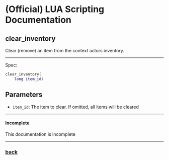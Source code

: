 
# (Official) LUA Scripting Documentation

## clear_inventory

Clear (remove) an item from the context actors inventory.

___

Spec:

```lua
clear_inventory(
	long item_id)
```

## Parameters

- `item_id`: The item to clear. If omitted, all items will be cleared

___

#### Incomplete

This documentation is incomplete

___

### [back](../inventory)
